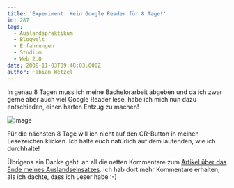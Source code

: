 ```yaml
---
title: 'Experiment: Kein Google Reader für 8 Tage!'
id: 287
tags:
  - Auslandspraktikum
  - Blogwelt
  - Erfahrungen
  - Studium
  - Web 2.0
date: 2008-11-03T09:40:03.000Z
author: Fabian Wetzel
---
```


In genau 8 Tagen muss ich meine Bachelorarbeit abgeben und da ich zwar gerne aber auch viel Google Reader lese, habe ich mich nun dazu entschieden, einen harten Entzug zu machen!

![image](https://az275061.vo.msecnd.net/blogmedia/2008/11/image4.png) 

Für die nächsten 8 Tage will ich nicht auf den GR-Button in meinen Lesezeichen klicken. Ich halte euch natürlich auf dem laufenden, wie ich durchhalte!

Übrigens ein Danke geht&nbsp; an all die netten Kommentare zum [Artikel über das Ende meines Auslandseinsatzes](https://fabse.net/blog/2008/10/22/ende-des-auslandspraktikums/). Ich hab dort mehr Kommentare erhalten, als ich dachte, dass ich Leser habe :-)
